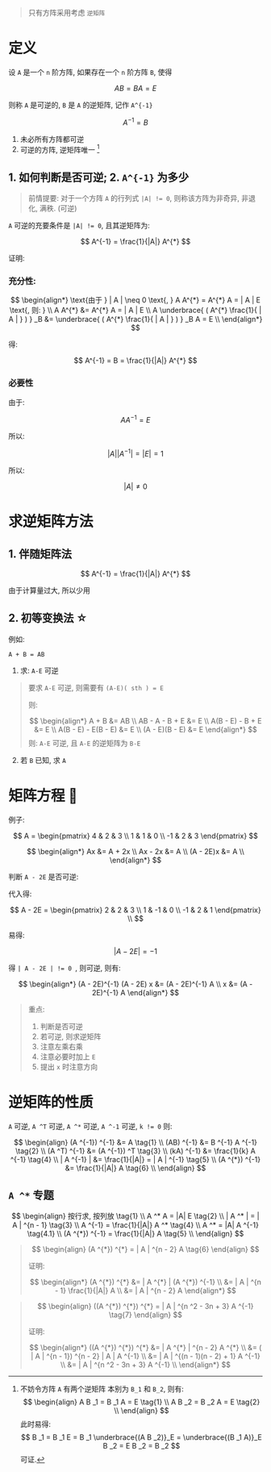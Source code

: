 > 只有方阵采用考虑 `逆矩阵`

# 定义

设 `A` 是一个 `n` 阶方阵, 如果存在一个 `n` 阶方阵 `B`, 使得

$$
A B = B A = E
$$

则称 `A` 是可逆的, `B` 是 `A` 的逆矩阵, 记作 `A^{-1}`

$$
A^{-1} = B
$$

1. 未必所有方阵都可逆
2. 可逆的方阵, 逆矩阵唯一 [^1]

## 1. 如何判断是否可逆; 2. `A^{-1}` 为多少

> 前情提要: 
> 对于一个方阵 `A` 的行列式 `|A| != 0`, 则称该方阵为非奇异, 非退化, 满秩. (可逆)

`A` 可逆的充要条件是 `|A| != 0`, 且其逆矩阵为:

$$
A^{-1} = \frac{1}{|A|} A^{*}
$$

证明: 

### 充分性: 

$$
\begin{align*}
    \text{由于 } | A | \neq 0 \text{, } A A^{*} = A^{*} A = 
    | A | E \text{, 则: }  \\
    A A^{*} &= A^{*} A = | A | E \\
    A \underbrace{ ( A^{*} \frac{1}{ | A | } ) } _B &= \underbrace{ ( A^{*} \frac{1}{ | A | } ) } _B A = E \\
\end{align*}
$$

得: 

$$
A^{-1} = B = \frac{1}{|A|} A^{*}
$$

### 必要性

由于: 

$$
A A^{-1} = E
$$

所以:

$$
| A || A ^{-1} | = | E | = 1
$$

所以:

$$
| A | \neq 0
$$


# 求逆矩阵方法

## 1. 伴随矩阵法

$$
A^{-1} = \frac{1}{|A|} A^{*}
$$

由于计算量过大, 所以少用

## 2. 初等变换法 ☆

例如:

`A + B = AB`

1. 求: `A-E` 可逆
> 要求 `A-E` 可逆, 则需要有 `(A-E)( sth ) = E`
>
> 则: 
>
> $$
> \begin{align*}
>     A + B &= AB \\
>     AB - A - B + E &= E \\
>     A(B - E) - B + E &= E \\
>     A(B - E) - E(B - E) &= E \\
>     (A - E)(B - E) &= E
> \end{align*}
> $$
> 则: `A-E` 可逆, 且 `A-E` 的逆矩阵为 `B-E`
2. 若 `B` 已知, 求 `A`

# 矩阵方程 🔺

例子: 

$$
A = \begin{pmatrix}
    4 & 2 & 3 \\
    1 & 1 & 0 \\
    -1 & 2 & 3
\end{pmatrix}
$$

$$
\begin{align*}
    Ax &= A + 2x \\
    Ax - 2x &= A \\
    (A - 2E)x &= A \\
\end{align*}
$$

判断 `A - 2E` 是否可逆:

代入得: 

$$
A - 2E = \begin{pmatrix}
    2 & 2 & 3 \\
    1 & -1 & 0 \\
    -1 & 2 & 1
\end{pmatrix} \\
$$

易得: 

$$
| A - 2E | = - 1
$$

得 `| A - 2E | != 0 `, 则可逆, 则有:

$$
\begin{align*}
    (A - 2E)^{-1} (A - 2E) x &= (A - 2E)^{-1} A \\
    x &= (A - 2E)^{-1} A
\end{align*}
$$

> 重点: 
> 1. 判断是否可逆
> 2. 若可逆, 则求逆矩阵
> 3. 注意左乘右乘
> 4. 注意必要时加上 `E`
> 5. 提出 `x` 时注意方向

# 逆矩阵的性质

`A` 可逆, `A ^T` 可逆, `A ^*` 可逆, `A ^-1` 可逆, `k != 0` 则: 

$$
\begin{align}
    (A ^{-1}) ^{-1} &= A \tag{1} \\
    (AB) ^{-1} &= B ^{-1} A ^{-1} \tag{2} \\
    (A ^T) ^{-1} &= (A ^{-1}) ^T \tag{3} \\
    (kA) ^{-1} &= \frac{1}{k} A ^{-1} \tag{4} \\
    | A ^{-1} | &= \frac{1}{|A|} = | A | ^{-1} \tag{5} \\
    (A ^{*}) ^{-1} &= \frac{1}{|A|} A \tag{6} \\
\end{align}
$$

## `A ^*` 专题

$$
\begin{align}
    按行求, 按列放 \tag{1} \\
    A ^* A = |A| E \tag{2} \\
    | A ^* | = | A | ^{n - 1} \tag{3} \\
    A ^{-1} = \frac{1}{|A|} A ^* \tag{4} \\
    A ^* = |A| A ^{-1} \tag{4.1} \\
    (A ^{*}) ^{-1} = \frac{1}{|A|} A \tag{5} \\
\end{align}
$$

> $$
> \begin{align}
>     (A ^{*}) ^{*} = | A | ^{n - 2} A  \tag{6}
> \end{align}
> $$
>
> 证明:
> 
> $$
> \begin{align*}
>     (A ^{*}) ^{*} &= | A ^{*} | (A ^{*}) ^{-1} \\
>     &= | A | ^{n - 1} \frac{1}{|A|} A \\
>     &= | A | ^{n - 2} A 
> \end{align*}
> $$

> $$
> \begin{align}
>    ((A ^{*}) ^{*}) ^{*} = | A | ^{n ^2 - 3n + 3} A ^{-1} \tag{7}
> \end{align}
> $$
>
> 证明:
>
> $$
> \begin{align*}
>     ((A ^{*}) ^{*}) ^{*} &= | A ^{*} | ^{n - 2} A ^{*} \\
>     &= ( | A | ^{n - 1}) ^{n - 2} | A | A ^{-1} \\
>     &= | A | ^{(n - 1)(n - 2) + 1} A ^{-1} \\
>     &= | A | ^{n ^2 - 3n + 3} A ^{-1} \\
> \end{align*}
> $$

[^1]: 不妨令方阵 `A` 有两个逆矩阵 本别为 `B_1` 和 `B_2`, 则有:
$$ 
\begin{align}
    A B _1 = B _1 A = E \tag{1} \\
    A B _2 = B _2 A = E \tag{2} \\
\end{align}
$$
此时易得: 
$$
B _1 = B _1 E = B _1 \underbrace{(A B _2)}_E = \underbrace{(B _1 A)}_E B _2 = E B _2 = B _2
$$
可证. 